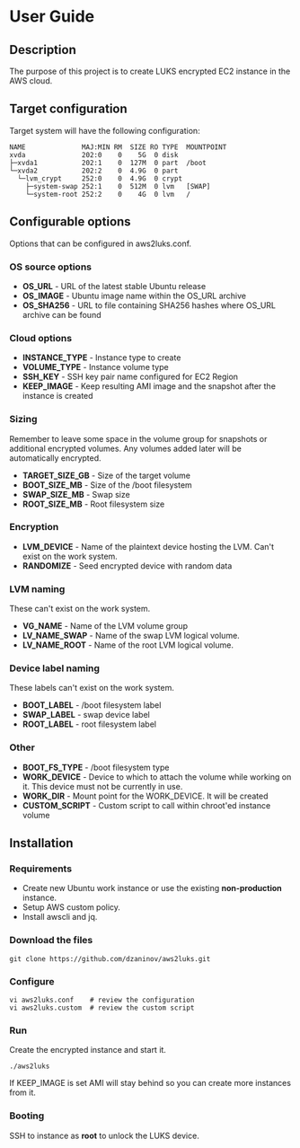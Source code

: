 # User Guide

## Description
The purpose of this project is to create LUKS encrypted EC2 instance in the AWS cloud.

## Target configuration
Target system will have the following configuration:
``````
NAME              MAJ:MIN RM  SIZE RO TYPE  MOUNTPOINT
xvda              202:0    0    5G  0 disk
├─xvda1           202:1    0  127M  0 part  /boot
└─xvda2           202:2    0  4.9G  0 part
  └─lvm_crypt     252:0    0  4.9G  0 crypt
    ├─system-swap 252:1    0  512M  0 lvm   [SWAP]
    └─system-root 252:2    0    4G  0 lvm   /
``````

## Configurable options
Options that can be configured in aws2luks.conf.

### OS source options
- **OS_URL** - URL of the latest stable Ubuntu release
- **OS_IMAGE** - Ubuntu image name within the OS_URL archive
- **OS_SHA256** - URL to file containing SHA256 hashes where OS_URL archive can be found

### Cloud options
- **INSTANCE_TYPE** - Instance type to create
- **VOLUME_TYPE** - Instance volume type
- **SSH_KEY** - SSH key pair name configured for EC2 Region
- **KEEP_IMAGE** - Keep resulting AMI image and the snapshot after the instance is created

### Sizing
Remember to leave some space in the volume group for snapshots or additional encrypted volumes.
Any volumes added later will be automatically encrypted.
- **TARGET_SIZE_GB** - Size of the target volume
- **BOOT_SIZE_MB** - Size of the /boot filesystem
- **SWAP_SIZE_MB** - Swap size
- **ROOT_SIZE_MB** - Root filesystem size

### Encryption
- **LVM_DEVICE** - Name of the plaintext device hosting the LVM. Can't exist on the work system.
- **RANDOMIZE** - Seed encrypted device with random data

### LVM naming
These can't exist on the work system.
- **VG_NAME** - Name of the LVM volume group
- **LV_NAME_SWAP** - Name of the swap LVM logical volume.
- **LV_NAME_ROOT** - Name of the root LVM logical volume.

### Device label naming
These labels can't exist on the work system.
- **BOOT_LABEL** - /boot filesystem label
- **SWAP_LABEL** - swap device label
- **ROOT_LABEL** - root filesystem label

### Other
- **BOOT_FS_TYPE** - /boot filesystem type
- **WORK_DEVICE** - Device to which to attach the volume while working on it. This device must not be currently in use.
- **WORK_DIR** - Mount point for the WORK_DEVICE. It will be created
- **CUSTOM_SCRIPT** - Custom script to call within chroot'ed instance volume

## Installation

### Requirements
- Create new Ubuntu work instance or use the existing **non-production** instance.
- Setup AWS custom policy.
- Install awscli and jq.

### Download the files
``````
git clone https://github.com/dzaninov/aws2luks.git
``````

### Configure
``````
vi aws2luks.conf    # review the configuration
vi aws2luks.custom  # review the custom script
``````

### Run
Create the encrypted instance and start it.
``````
./aws2luks
``````
If KEEP_IMAGE is set AMI will stay behind so you can create more instances from it.

### Booting
SSH to instance as **root** to unlock the LUKS device.

